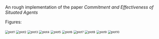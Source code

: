 An rough implementation of the paper *Commitment and Effectiveness of Situated Agents*

Figures:

<img src="E:\2021Spring\Multi-Agent\TileWorld\SimplifiedTileWorld\Agent-tests-in-TileWorld\README.assets\plot1.png" alt="plot1" style="zoom: 67%;" />

<img src="E:\2021Spring\Multi-Agent\TileWorld\SimplifiedTileWorld\Agent-tests-in-TileWorld\README.assets\plot2.png" alt="plot2" style="zoom:67%;" />

<img src="E:\2021Spring\Multi-Agent\TileWorld\SimplifiedTileWorld\Agent-tests-in-TileWorld\README.assets\plot3.png" alt="plot3" style="zoom:67%;" />

<img src="E:\2021Spring\Multi-Agent\TileWorld\SimplifiedTileWorld\Agent-tests-in-TileWorld\README.assets\plot4.png" alt="plot4" style="zoom:67%;" />

<img src="E:\2021Spring\Multi-Agent\TileWorld\SimplifiedTileWorld\Agent-tests-in-TileWorld\README.assets\plot5.png" alt="plot5" style="zoom:67%;" />

<img src="E:\2021Spring\Multi-Agent\TileWorld\SimplifiedTileWorld\Agent-tests-in-TileWorld\README.assets\plot6.png" alt="plot6" style="zoom:67%;" />

<img src="E:\2021Spring\Multi-Agent\TileWorld\SimplifiedTileWorld\Agent-tests-in-TileWorld\README.assets\plot7.png" alt="plot7" style="zoom:67%;" />

<img src="E:\2021Spring\Multi-Agent\TileWorld\SimplifiedTileWorld\Agent-tests-in-TileWorld\README.assets\plot8.png" alt="plot8" style="zoom:67%;" />

<img src="E:\2021Spring\Multi-Agent\TileWorld\SimplifiedTileWorld\Agent-tests-in-TileWorld\README.assets\plot9.png" alt="plot9" style="zoom:67%;" />

<img src="E:\2021Spring\Multi-Agent\TileWorld\SimplifiedTileWorld\Agent-tests-in-TileWorld\README.assets\plot10.png" alt="plot10" style="zoom:67%;" />

